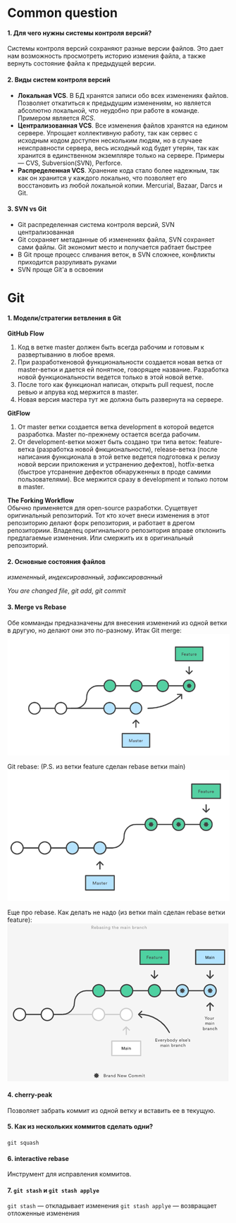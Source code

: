 # Common question

#### 1. Для чего нужны системы контроля версий? 
Системы контроля версий сохраняют разные версии файлов. Это дает нам возможность просмотреть историю измения файла, а также вернуть состояние файла к предыдущей версии. 

#### 2. Виды систем контроля версий
* **Локальная VCS**. В БД хранятся записи обо всех изменениях файлов. Позволяет откатиться к предыдущим изменениям, но является абсолютно локальной, что неудобно при работе в команде. Примером является _RCS_.
* **Централизованная VCS**. Все изменения файлов хранятся на едином сервере. Упрощает коллективную работу, так как сервес с исходным кодом доступен нескольким людям, но в случаее неисправности сервера, весь исходный код будет утерян, так как хранится в единственном экземпляре только на сервере.   Примеры — CVS, Subversion(SVN), Perforce.
* **Распределенная VCS**. Хранение кода стало более надежным, так как он хранится у каждого локально, что позволяет его восстановить из любой локальной копии. Mercurial, Bazaar, Darcs и Git.        
    
#### 3. SVN vs Git
* Git распределенная система контроля версий, SVN централизованная
* Git сохраняет метаданные об изменениях файла, SVN сохраняет сами файлы. Git экономит место и получается рабтает быстрее
* В Git проще процесс сливания веток, в SVN сложнее, конфликты приходится разруливать руками
* SVN проще Git'а в освоении

# Git

#### 1.  Модели/стратегии ветвления в Git
**GitHub Flow**           
1. Код в ветке master должен быть всегда рабочим и готовым к развертыванию в любое время. 
2. При разработкеновой функциональности создается новая ветка от master-ветки и дается ей понятное, говорящее название. Разработка новой функциональности ведется только в этой новой ветке.
3. После того как функционал написан, открыть pull request, после ревью и апрува код мержится в master.
4. Новая версия мастера тут же должна быть развернута на сервере.               
                   
**GitFlow**
1. От master ветки создается ветка development в которой ведется разработка. Master по-прежнему остается всегда рабочим.
2. От development-ветки может быть создано три типа веток: feature-ветка (разработка новой фнкциональности), release-ветка (после написания функционала в этой ветке ведется подготовка к релизу новой версии приложения и устранению дефектов), hotfix-ветка (быстрое утсранение дефектов обнаруженных в проде самими пользователями). Все мержится сразу в development и только потом в master.           
                
**The Forking Workflow**                
Обычно применяется для open-source разработки. Сущетвует оригинальный репозиторий. Тот кто хочет внеси изменения в этот репозиторию делают форк репозитория, и работает в дрегом репозиториии. Владелец оригинального репозитория вправе отклонить предлагаемые изменения. Или смержить их в оригинальный репозиторий. 

#### 2. Основные состояния файлов
_измененный_, _индексированный_, _зафиксированный_    
      
_You are changed file_, _git add_, _git commit_
   
#### 3. Merge vs Rebase
Обе комманды предназначены для внесения изменений из одной ветки в другую, но делают они это по-разному.
 Итак 
Git merge: 
![alt-текст](https://github.com/Primisen/interview/blob/master/pictures/git-merge.png "merge")

Git rebase: 
(P.S. из ветки feature сделан rebase ветки main)
![alt-текст](https://github.com/Primisen/interview/blob/master/pictures/git-rebase.png "rebase")

Еще про rebase.
Как делать не надо (из ветки main сделан rebase ветки feature):
![alt-текст](https://github.com/Primisen/interview/blob/master/pictures/git-rebase-BAD-practice.png "так делать не надо")


#### 4. cherry-peak
Позволяет забрать коммит из одной ветку и вставить ее в текущую. 

#### 5. Как из нескольких коммитов сделать одни? 
`git squash`

#### 6. interactive rebase
Инструмент для исправления коммитов.

#### 7. `git stash` и `git stash applye`
`git stash` — откладывает изменения
`git stash applye` — возвращает отложенные изменения
